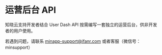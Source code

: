 <!-- ex_nonav -->

# 运营后台 API

知晓云支持开发者结合 User Dash API 按需编写一套独立的运营后台，供非开发者的用户使用。

若遇到问题，请联系 <minapp-support@ifanr.com> 或者客服（微信号：minsupport）
